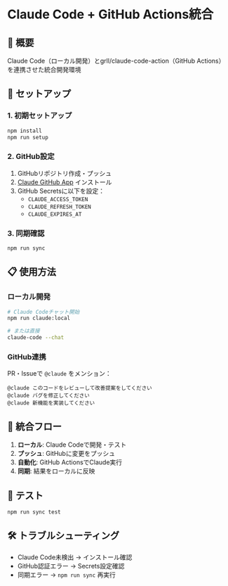 # Claude Code + GitHub Actions統合

## 🎯 概要
Claude Code（ローカル開発）とgrll/claude-code-action（GitHub Actions）を連携させた統合開発環境

## 🚀 セットアップ

### 1. 初期セットアップ
```bash
npm install
npm run setup
```

### 2. GitHub設定
1. GitHubリポジトリ作成・プッシュ
2. [Claude GitHub App](https://github.com/apps/claude) インストール
3. GitHub Secretsに以下を設定：
   - `CLAUDE_ACCESS_TOKEN`
   - `CLAUDE_REFRESH_TOKEN` 
   - `CLAUDE_EXPIRES_AT`

### 3. 同期確認
```bash
npm run sync
```

## 📋 使用方法

### ローカル開発
```bash
# Claude Codeチャット開始
npm run claude:local

# または直接
claude-code --chat
```

### GitHub連携
PR・Issueで `@claude` をメンション：

```
@claude このコードをレビューして改善提案をしてください
@claude バグを修正してください
@claude 新機能を実装してください
```

## 🔄 統合フロー
1. **ローカル**: Claude Codeで開発・テスト
2. **プッシュ**: GitHubに変更をプッシュ
3. **自動化**: GitHub ActionsでClaude実行
4. **同期**: 結果をローカルに反映

## 🧪 テスト
```bash
npm run sync test
```

## 🛠️ トラブルシューティング
- Claude Code未検出 → インストール確認
- GitHub認証エラー → Secrets設定確認
- 同期エラー → `npm run sync` 再実行 
